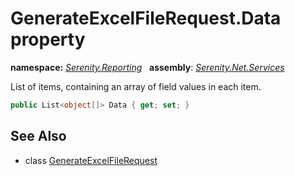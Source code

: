 # GenerateExcelFileRequest.Data property
**namespace:** *[Serenity.Reporting](../../README.md#serenity.reporting-namespace)*   **assembly**: *[Serenity.Net.Services](../../README.md)*

List of items, containing an array of field values in each item.

```csharp
public List<object[]> Data { get; set; }
```

## See Also

* class [GenerateExcelFileRequest](../GenerateExcelFileRequest.md)